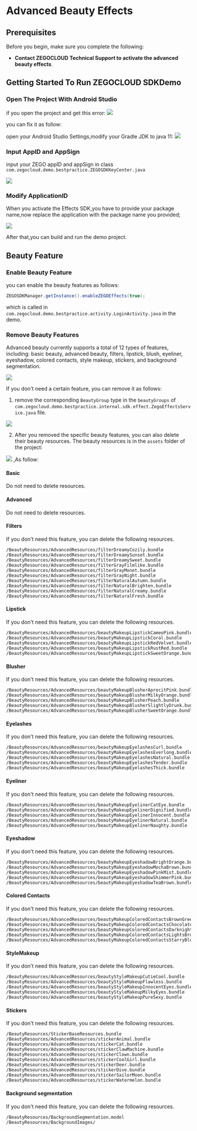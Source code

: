 # **Advanced Beauty Effects**

## Prerequisites

Before you begin, make sure you complete the following:

* **Contact ZEGOCLOUD Technical Support to activate the advanced beauty effects**.

## Getting Started To Run ZEGOCLOUD SDKDemo

### Open The Project With Android Studio

if you open the project and get this error:
<img src="https://github.com/ZEGOCLOUD/zego_beauty_effects_demo_android/tree/master/best_practice/pngs/AS_1.jpg">

you can fix it as follow:


open your Android Studio Settings,modify your Gradle JDK to java 11:
<img src="https://github.com/ZEGOCLOUD/zego_beauty_effects_demo_android/tree/master/best_practice/pngs/AS_2.jpg">

### Input AppID and AppSign

input your ZEGO appID and appSign in class `com.zegocloud.demo.bestpractice.ZEGOSDKKeyCenter.java`

<img src="https://github.com/ZEGOCLOUD/zego_beauty_effects_demo_android/tree/master/best_practice/pngs/demo1.jpg">



### Modify ApplicationID

When you activate the Effects SDK,you have to provide your package name,now replace the application with the package name you provided;

<img src="https://github.com/ZEGOCLOUD/zego_beauty_effects_demo_android/tree/master/best_practice/pngs/demo2.jpg">

After that,you can build and run the demo project.


## Beauty Feature

### Enable Beauty Feature
you can enable the beauty features as follows:

```java
ZEGOSDKManager.getInstance().enableZEGOEffects(true);
```
which is called in `com.zegocloud.demo.bestpractice.activity.LoginActivity.java`
in the demo.

### 


### Remove Beauty Features

Advanced beauty currently supports a total of 12 types of features, including: basic beauty, advanced beauty, filters, lipstick, blush, eyeliner, eyeshadow, colored contacts, style makeup, stickers, and background segmentation.

<img src="https://storage.zego.im/sdk-doc/Pics/zegocloud/beauty/features.png">

If you don't need a certain feature, you can remove it as follows:

1. remove the corresponding `BeautyGroup` type in the `beautyGroups` of `com.zegocloud.demo.bestpractice.internal.sdk.effect.ZegoEffectsService.java` file.

<img src="https://github.com/ZEGOCLOUD/zego_beauty_effects_demo_android/tree/master/best_practice/pngs/demo3.jpg">

2. After you removed the specific beauty features, you can also delete their beauty resources. The beauty resources is in the `assets` folder of the project:
<img src="https://github.com/ZEGOCLOUD/zego_beauty_effects_demo_android/tree/master/best_practice/pngs/demo4.jpg">
,As follow:

#### Basic

Do not need to delete resources.

#### Advanced

Do not need to delete resources.

#### Filters

If you don't need this feature, you can delete the following resources.

```
/BeautyResources/AdvancedResources/filterDreamyCozily.bundle
/BeautyResources/AdvancedResources/filterDreamySunset.bundle
/BeautyResources/AdvancedResources/filterDreamySweet.bundle
/BeautyResources/AdvancedResources/filterGrayFilmlike.bundle
/BeautyResources/AdvancedResources/filterGrayMonet.bundle
/BeautyResources/AdvancedResources/filterGrayNight.bundle
/BeautyResources/AdvancedResources/filterNaturalAutumn.bundle
/BeautyResources/AdvancedResources/filterNaturalBrighten.bundle
/BeautyResources/AdvancedResources/filterNaturalCreamy.bundle
/BeautyResources/AdvancedResources/filterNaturalFresh.bundle
```

#### Lipstick

If you don't need this feature, you can delete the following resources.

```
/BeautyResources/AdvancedResources/beautyMakeupLipstickCameoPink.bundle
/BeautyResources/AdvancedResources/beautyMakeupLipstickCoral.bundle
/BeautyResources/AdvancedResources/beautyMakeupLipstickRedVelvet.bundle
/BeautyResources/AdvancedResources/beautyMakeupLipstickRustRed.bundle
/BeautyResources/AdvancedResources/beautyMakeupLipstickSweetOrange.bundle
```

#### Blusher

If you don't need this feature, you can delete the following resources.

```
/BeautyResources/AdvancedResources/beautyMakeupBlusherAprocitPink.bundle
/BeautyResources/AdvancedResources/beautyMakeupBlusherMilkyOrange.bundle
/BeautyResources/AdvancedResources/beautyMakeupBlusherPeach.bundle
/BeautyResources/AdvancedResources/beautyMakeupBlusherSlightlyDrunk.bundle
/BeautyResources/AdvancedResources/beautyMakeupBlusherSweetOrange.bundle
```

#### Eyelashes

If you don't need this feature, you can delete the following resources.

```
/BeautyResources/AdvancedResources/beautyMakeupEyelashesCurl.bundle
/BeautyResources/AdvancedResources/beautyMakeupEyelashesEverlong.bundle
/BeautyResources/AdvancedResources/beautyMakeupEyelashesNatural.bundle
/BeautyResources/AdvancedResources/beautyMakeupEyelashesTender.bundle
/BeautyResources/AdvancedResources/beautyMakeupEyelashesThick.bundle
```

#### Eyeliner

If you don't need this feature, you can delete the following resources.

```
/BeautyResources/AdvancedResources/beautyMakeupEyelinerCatEye.bundle
/BeautyResources/AdvancedResources/beautyMakeupEyelinerDignified.bundle
/BeautyResources/AdvancedResources/beautyMakeupEyelinerInnocent.bundle
/BeautyResources/AdvancedResources/beautyMakeupEyelinerNatural.bundle
/BeautyResources/AdvancedResources/beautyMakeupEyelinerNaughty.bundle
```

#### Eyeshadow

If you don't need this feature, you can delete the following resources.

```
/BeautyResources/AdvancedResources/beautyMakeupEyeshadowBrightOrange.bundle
/BeautyResources/AdvancedResources/beautyMakeupEyeshadowMochaBrown.bundle
/BeautyResources/AdvancedResources/beautyMakeupEyeshadowPinkMist.bundle
/BeautyResources/AdvancedResources/beautyMakeupEyeshadowShimmerPink.bundle
/BeautyResources/AdvancedResources/beautyMakeupEyeshadowTeaBrown.bundle
```

#### Colored Contacts

If you don't need this feature, you can delete the following resources.

```
/BeautyResources/AdvancedResources/beautyMakeupColoredContactsBrownGreen.bundle
/BeautyResources/AdvancedResources/beautyMakeupColoredContactsChocolateBrown.bundle
/BeautyResources/AdvancedResources/beautyMakeupColoredContactsDarknightBlack.bundle
/BeautyResources/AdvancedResources/beautyMakeupColoredContactsLightsBrown.bundle
/BeautyResources/AdvancedResources/beautyMakeupColoredContactsStarryBlue.bundle
```

#### StyleMakeup

If you don't need this feature, you can delete the following resources.

```
/BeautyResources/AdvancedResources/beautyStyleMakeupCutieCool.bundle
/BeautyResources/AdvancedResources/beautyStyleMakeupFlawless.bundle
/BeautyResources/AdvancedResources/beautyStyleMakeupInnocentEyes.bundle
/BeautyResources/AdvancedResources/beautyStyleMakeupMilkyEyes.bundle
/BeautyResources/AdvancedResources/beautyStyleMakeupPureSexy.bundle
```

#### Stickers

If you don't need this feature, you can delete the following resources.

```
/BeautyResources/StickerBaseResources.bundle
/BeautyResources/AdvancedResources/stickerAnimal.bundle
/BeautyResources/AdvancedResources/stickerCat.bundle
/BeautyResources/AdvancedResources/stickerClawMachine.bundle
/BeautyResources/AdvancedResources/stickerClown.bundle
/BeautyResources/AdvancedResources/stickerCoolGirl.bundle
/BeautyResources/AdvancedResources/stickerDeer.bundle
/BeautyResources/AdvancedResources/stickerDive.bundle
/BeautyResources/AdvancedResources/stickerSailorMoon.bundle
/BeautyResources/AdvancedResources/stickerWatermelon.bundle
```

#### Background segmentation

If you don't need this feature, you can delete the following resources.

```
/BeautyResources/BackgroundSegmentation.model
/BeautyResources/BackgroundImages/
```









